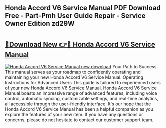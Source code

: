 ## Honda Accord V6 Service Manual PDF Download Free - Part-Pmh User Guide Repair - Service Owner Edition zd29W

# <h2><a href="http://bc76607.oget.top/?id=Honda+Accord+V6+Service+Manual">🔗Download New 👉🔴 Honda Accord V6 Service Manual</a></h2>

[![Honda Accord V6 Service Manual new download](https://i.imgur.com/5g1atiW.png)](http://bc76607.oget.top/?id=Honda+Accord+V6+Service+Manual)
Your Path to Success This manual serves as your roadmap to confidently operating and maintaining your new Honda Accord V6 Service Manual. Operating Instructions for Advanced Users This guide is tailored to experienced users of your new Honda Accord V6 Service Manual. Honda Accord V6 Service Manual boasts an impressive range of advanced features, including voice control, automatic syncing, customizable settings, and real-time analytics, all accessible through the user-friendly interface. It's our hope that the Honda Accord V6 Service Manual has been a helpful companion as you explore the features of your new item. If you have any questions or concerns, please do not hesitate to contact our customer support team.
